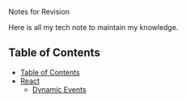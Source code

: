 Notes for Revision

Here is all my tech note to maintain my knowledge.

## Table of Contents

- [Table of Contents](#https://github.com/kapil5849/TechNotes)
- [React](#https://github.com/kapil5849/TechNotes/tree/main/React%20Notes)
  - [Dynamic Events](#https://github.com/kapil5849/TechNotes/blob/main/React%20Notes/Handling%20Dynamic%20Events.md)
